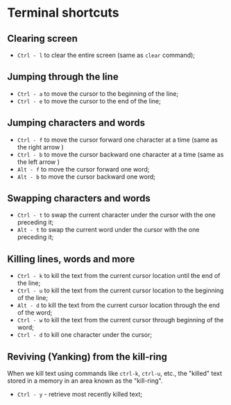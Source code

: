 # Terminal shortcuts

## Clearing screen

- `Ctrl - l` to clear the entire screen (same as `clear` command);

## Jumping through the line

- `Ctrl - a` to move the cursor to the beginning of the line;
- `Ctrl - e` to move the cursor to the end of the line;

## Jumping characters and words

- `Ctrl - f` to move the cursor forward one character at a time (same as the right arrow
)
- `Ctrl - b` to move the cursor backward one character at a time (same as the left arrow
)
- `Alt - f` to move the cursor forward one word;
- `Alt - b` to move the cursor backward one word;

## Swapping characters and words

- `Ctrl - t` to swap the current character under the cursor with the one preceding it;
- `Alt - t` to swap the current word under the cursor with the one preceding it;

## Killing lines, words and more

- `Ctrl - k` to kill the text from the current cursor location until the end of the
line;
- `Ctrl - u` to kill the text from the current cursor location to the beginning of the
line;
- `Alt - d` to kill the text from the current cursor location through the end of the
word;
- `Ctrl - w` to kill the text from the current cursor through beginning of the word;
- `Ctrl - d` to kill one character under the cursor;

## Reviving (Yanking) from the kill-ring

When we kill text using commands like `ctrl-k`, `ctrl-u`, etc., the "killed" text stored
in a memory in an area known as the "kill-ring".

- `Ctrl - y` - retrieve most recently killed text;
